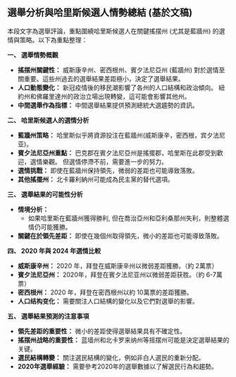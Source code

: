 ## 選舉分析與哈里斯候選人情勢總結 (基於文稿)

本段文字為選舉評論，重點圍繞哈里斯候選人在關鍵搖摆州 (尤其是藍牆州) 的選情與策略。以下為重點整理：

**一、 選舉情勢概觀**

* **搖摆州關鍵性：**  威斯康辛州、密西根州、賓夕法尼亞州 (藍牆州) 對於選情至關重要。這些州過去的選舉結果差距極小，決定了選舉結果。
* **人口動態變化：**  新冠疫情後的移民潮影響了各州的人口結構和政治傾向。 紐約州和佛羅里達州的政治立場出現轉變，這可能會影響其他州。
* **中間選舉作為指標：** 中間選舉結果提供預測總統大選趨勢的資訊。

**二、 哈里斯候選人的選情分析**

* **藍牆州策略：** 哈里斯似乎將資源投注在藍牆州(威斯康辛，密西根，宾夕法尼亚)。
* **賓夕法尼亞州重點：** 巴克郡在賓夕法尼亞州是搖擺郡，哈里斯在此郡受到歡迎，選情樂觀。 但選情停滯不前，需要進一步的努力。
* **選情挑戰：** 即使在藍牆州保持領先，微弱的差距也可能導致落敗。
* **其他搖擺州：**  北卡羅利納州可能成為民主黨的替代選項。

**三、 選舉結果的可能性分析**

* **情境分析：**
    *  如果哈里斯在藍牆州獲得勝利, 但在喬治亞州和亞利桑那州失利，則整體選情仍可能獲勝。
* **關鍵在於領先差距：** 即使在幾個州取得領先，微小的差距也可能導致落敗。

**四、 2020 年與 2024 年選情比較**

* **威斯康辛州：** 2020 年，拜登在威斯康辛州以微弱差距獲勝。（約 2萬票）
* **賓夕法尼亞州：**  2020年，拜登在賓夕法尼亚州以微弱差距获胜。（約 6-7萬票）
* **密西根州：** 2020 年，拜登在密西根州以約 10萬票的差距獲勝。
* **人口结构变化：**  需要關注人口結構的變化以及它們對選舉的影響。

**五、 選舉結果預測的注意事項**

* **領先差距的重要性：** 微小的差距使得選舉結果具有不確定性。
* **搖摆州战略的重要性：** 蓝墙州和北卡罗来纳州等摇摆州可能是決定選舉結果的关键。
* **選民結構轉變：** 關注選民結構的變化，例如非白人選民的重新分配。
* **2020年選舉經驗：** 需要參考2020年的選舉數據以了解選民行為和趨勢。